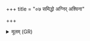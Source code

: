 +++
title = "०७ समिद्धो अग्निर् अश्विना"

+++
<details><summary>मूलम् (GR)</summary>

+++(PSK 20.11.7)+++समिद्धो अग्निर् अश्विना रथी दिवस्  
तप्तो घर्मो दुह्यते वाम् इषे मधु ।  
वयं हि वां पुरुतमासो अश्विना  
हवामहे सधमादेषु कारवः ॥
</details>